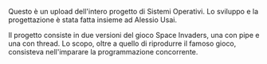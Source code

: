Questo è un upload dell'intero progetto di Sistemi Operativi.
Lo sviluppo e la progettazione è stata fatta insieme ad Alessio Usai.

Il progetto consiste in due versioni del gioco Space Invaders, una con pipe e una con thread. 
Lo scopo, oltre a quello di riprodurre il famoso gioco, consisteva nell'imparare la programmazione concorrente.
